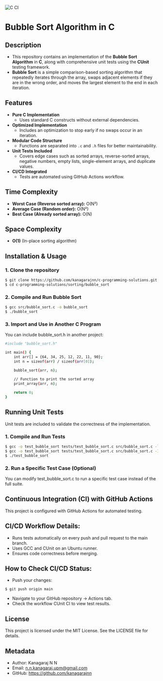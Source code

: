 ![C CI](https://github.com/kanagarajnn/c-programming-solutions/actions/workflows/c-ci.yml/badge.svg)
# Bubble Sort Algorithm in C

## Description
- This repository contains an implementation of the **Bubble Sort Algorithm** in **C**, along with comprehensive unit tests using the **CUnit** testing framework.
- **Bubble Sort** is a simple comparison-based sorting algorithm that repeatedly iterates through the array, swaps adjacent elements if they are in the wrong order, and moves the largest element to the end in each iteration.

## Features
- **Pure C Implementation**  
  - Uses standard C constructs without external dependencies.
- **Optimized Implementation**  
  - Includes an optimization to stop early if no swaps occur in an iteration.
- **Modular Code Structure**  
  - Functions are separated into `.c` and `.h` files for better maintainability.
- **Unit Tests Included**  
  - Covers edge cases such as sorted arrays, reverse-sorted arrays, negative numbers, empty lists, single-element arrays, and duplicate values.
- **CI/CD Integrated**  
  - Tests are automated using GitHub Actions workflow.

## Time Complexity
- **Worst Case (Reverse sorted array):** O(N²)  
- **Average Case (Random order):** O(N²)  
- **Best Case (Already sorted array):** O(N)

## Space Complexity
- **O(1)** (In-place sorting algorithm)

## Installation & Usage

### 1. Clone the repository
```sh
$ git clone https://github.com/kanagarajnn/c-programming-solutions.git
$ cd c-programming-solutions/sorting/bubble_sort
```

### 2. Compile and Run Bubble Sort
```sh
$ gcc src/bubble_sort.c -o bubble_sort
$ ./bubble_sort
```

### 3. Import and Use in Another C Program
You can include bubble_sort.h in another project:
```sh
#include "bubble_sort.h"

int main() {
    int arr[] = {64, 34, 25, 12, 22, 11, 90};
    int n = sizeof(arr) / sizeof(arr[0]);

    bubble_sort(arr, n);
    
    // Function to print the sorted array
    print_array(arr, n);

    return 0;
}
```

## Running Unit Tests
Unit tests are included to validate the correctness of the implementation.

### 1. Compile and Run Tests
```sh
$ gcc -o test_bubble_sort tests/test_bubble_sort.c src/bubble_sort.c -lcunit
$ gcc -o test_bubble_sort tests/test_bubble_sort.c src/bubble_sort.c -I/opt/homebrew/Cellar/cunit/2.1-3/include -L/opt/homebrew/Cellar/cunit/2.1-3/lib -lcunit
$ ./test_bubble_sort
```

### 2. Run a Specific Test Case (Optional)
You can modify test_bubble_sort.c to run a specific test case instead of the full suite.


## Continuous Integration (CI) with GitHub Actions
This project is configured with GitHub Actions for automated testing.

## CI/CD Workflow Details:
- Runs tests automatically on every push and pull request to the main branch.
- Uses GCC and CUnit on an Ubuntu runner.
- Ensures code correctness before merging.

## How to Check CI/CD Status:
- Push your changes:
```sh
$ git push origin main
```
- Navigate to your GitHub repository → Actions tab.
- Check the workflow CUnit CI to view test results.

## License
This project is licensed under the MIT License. See the LICENSE file for details.

## Metadata
- Author: Kanagaraj N N
- Email: n.n.kanagaraj.upm@gmail.com
- GitHub: https://github.com/kanagarajnn


